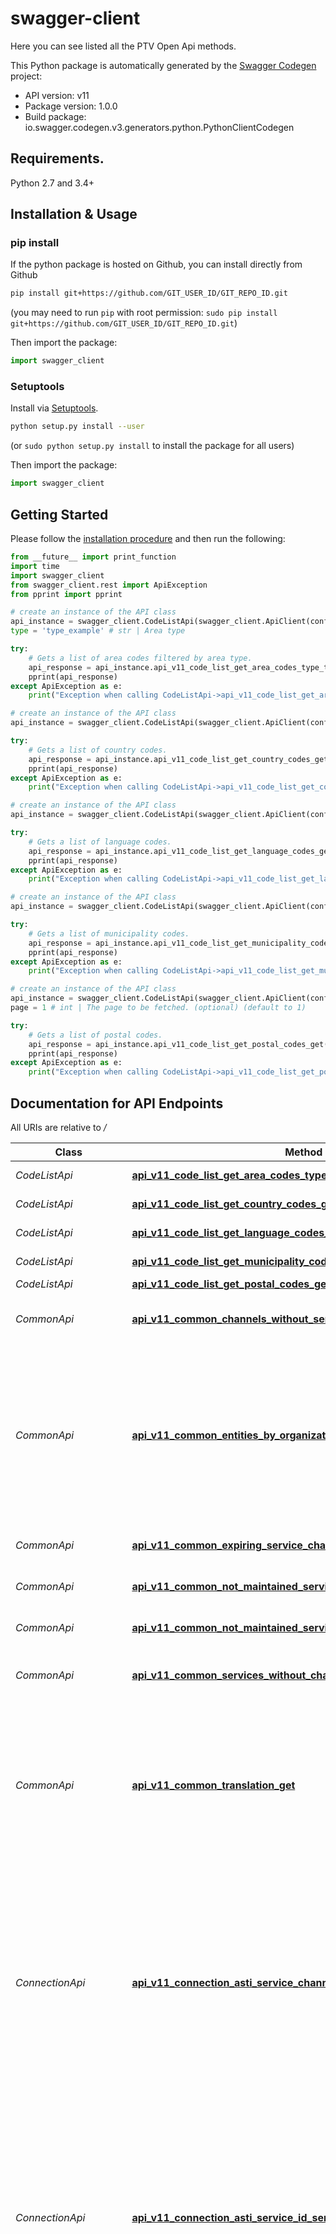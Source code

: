 # swagger-client
Here you can see listed all the PTV Open Api methods.

This Python package is automatically generated by the [Swagger Codegen](https://github.com/swagger-api/swagger-codegen) project:

- API version: v11
- Package version: 1.0.0
- Build package: io.swagger.codegen.v3.generators.python.PythonClientCodegen

## Requirements.

Python 2.7 and 3.4+

## Installation & Usage
### pip install

If the python package is hosted on Github, you can install directly from Github

```sh
pip install git+https://github.com/GIT_USER_ID/GIT_REPO_ID.git
```
(you may need to run `pip` with root permission: `sudo pip install git+https://github.com/GIT_USER_ID/GIT_REPO_ID.git`)

Then import the package:
```python
import swagger_client 
```

### Setuptools

Install via [Setuptools](http://pypi.python.org/pypi/setuptools).

```sh
python setup.py install --user
```
(or `sudo python setup.py install` to install the package for all users)

Then import the package:
```python
import swagger_client
```

## Getting Started

Please follow the [installation procedure](#installation--usage) and then run the following:

```python
from __future__ import print_function
import time
import swagger_client
from swagger_client.rest import ApiException
from pprint import pprint

# create an instance of the API class
api_instance = swagger_client.CodeListApi(swagger_client.ApiClient(configuration))
type = 'type_example' # str | Area type

try:
    # Gets a list of area codes filtered by area type.
    api_response = api_instance.api_v11_code_list_get_area_codes_type_type_get(type)
    pprint(api_response)
except ApiException as e:
    print("Exception when calling CodeListApi->api_v11_code_list_get_area_codes_type_type_get: %s\n" % e)

# create an instance of the API class
api_instance = swagger_client.CodeListApi(swagger_client.ApiClient(configuration))

try:
    # Gets a list of country codes.
    api_response = api_instance.api_v11_code_list_get_country_codes_get()
    pprint(api_response)
except ApiException as e:
    print("Exception when calling CodeListApi->api_v11_code_list_get_country_codes_get: %s\n" % e)

# create an instance of the API class
api_instance = swagger_client.CodeListApi(swagger_client.ApiClient(configuration))

try:
    # Gets a list of language codes.
    api_response = api_instance.api_v11_code_list_get_language_codes_get()
    pprint(api_response)
except ApiException as e:
    print("Exception when calling CodeListApi->api_v11_code_list_get_language_codes_get: %s\n" % e)

# create an instance of the API class
api_instance = swagger_client.CodeListApi(swagger_client.ApiClient(configuration))

try:
    # Gets a list of municipality codes.
    api_response = api_instance.api_v11_code_list_get_municipality_codes_get()
    pprint(api_response)
except ApiException as e:
    print("Exception when calling CodeListApi->api_v11_code_list_get_municipality_codes_get: %s\n" % e)

# create an instance of the API class
api_instance = swagger_client.CodeListApi(swagger_client.ApiClient(configuration))
page = 1 # int | The page to be fetched. (optional) (default to 1)

try:
    # Gets a list of postal codes.
    api_response = api_instance.api_v11_code_list_get_postal_codes_get(page=page)
    pprint(api_response)
except ApiException as e:
    print("Exception when calling CodeListApi->api_v11_code_list_get_postal_codes_get: %s\n" % e)
```

## Documentation for API Endpoints

All URIs are relative to */*

Class | Method | HTTP request | Description
------------ | ------------- | ------------- | -------------
*CodeListApi* | [**api_v11_code_list_get_area_codes_type_type_get**](docs/CodeListApi.md#api_v11_code_list_get_area_codes_type_type_get) | **GET** /api/v11/CodeList/GetAreaCodes/type/{type} | Gets a list of area codes filtered by area type.
*CodeListApi* | [**api_v11_code_list_get_country_codes_get**](docs/CodeListApi.md#api_v11_code_list_get_country_codes_get) | **GET** /api/v11/CodeList/GetCountryCodes | Gets a list of country codes.
*CodeListApi* | [**api_v11_code_list_get_language_codes_get**](docs/CodeListApi.md#api_v11_code_list_get_language_codes_get) | **GET** /api/v11/CodeList/GetLanguageCodes | Gets a list of language codes.
*CodeListApi* | [**api_v11_code_list_get_municipality_codes_get**](docs/CodeListApi.md#api_v11_code_list_get_municipality_codes_get) | **GET** /api/v11/CodeList/GetMunicipalityCodes | Gets a list of municipality codes.
*CodeListApi* | [**api_v11_code_list_get_postal_codes_get**](docs/CodeListApi.md#api_v11_code_list_get_postal_codes_get) | **GET** /api/v11/CodeList/GetPostalCodes | Gets a list of postal codes.
*CommonApi* | [**api_v11_common_channels_without_services_get**](docs/CommonApi.md#api_v11_common_channels_without_services_get) | **GET** /api/v11/Common/ChannelsWithoutServices | Gets information of user&#x27;s organization&#x27;s channels that have no connections to services.
*CommonApi* | [**api_v11_common_entities_by_organization_organization_id_get**](docs/CommonApi.md#api_v11_common_entities_by_organization_organization_id_get) | **GET** /api/v11/Common/EntitiesByOrganization/{organizationId} | Gets a list of published services and service channels by organization.  Services/channels created/modified after certain date can be fetched by adding date as query string parameter.  Services/channels created/modified before certain date can be fetched by adding dateBefore as query string parameter.
*CommonApi* | [**api_v11_common_expiring_service_channels_get**](docs/CommonApi.md#api_v11_common_expiring_service_channels_get) | **GET** /api/v11/Common/ExpiringServiceChannels | Gets information of user&#x27;s organization&#x27;s expiring service channels.
*CommonApi* | [**api_v11_common_not_maintained_service_channels_get**](docs/CommonApi.md#api_v11_common_not_maintained_service_channels_get) | **GET** /api/v11/Common/NotMaintainedServiceChannels | Gets information of user&#x27;s organization&#x27;s not updated channels.
*CommonApi* | [**api_v11_common_not_maintained_services_get**](docs/CommonApi.md#api_v11_common_not_maintained_services_get) | **GET** /api/v11/Common/NotMaintainedServices | Gets information of user&#x27;s organization&#x27;s not updated services.
*CommonApi* | [**api_v11_common_services_without_channels_get**](docs/CommonApi.md#api_v11_common_services_without_channels_get) | **GET** /api/v11/Common/ServicesWithoutChannels | Gets information of user&#x27;s organization&#x27;s services that have no connections to channels.
*CommonApi* | [**api_v11_common_translation_get**](docs/CommonApi.md#api_v11_common_translation_get) | **GET** /api/v11/Common/Translation | Gets information of translation processes within PTV.  Translation items created/modified after certain date can be fetched by adding date as query string parameter.  Translation items created/modified before certain date can be fetched by adding dateBefore as query string parameter.
*ConnectionApi* | [**api_v11_connection_asti_service_channel_id_service_channel_id_put**](docs/ConnectionApi.md#api_v11_connection_asti_service_channel_id_service_channel_id_put) | **PUT** /api/v11/Connection/ASTI/serviceChannelId/{serviceChannelId} | Updates connections between a service channel and services with extra data.  Request includes services for one certain service channel and missing ASTI connections are removed. Regular connections are left as they are.  To delete all ASTI connections for a service channel set &#x27;deleteAllServiceRelations&#x27; property to true.  This is special endpoint for ASTI and users need to have special access right to be able use it.
*ConnectionApi* | [**api_v11_connection_asti_service_id_service_id_put**](docs/ConnectionApi.md#api_v11_connection_asti_service_id_service_id_put) | **PUT** /api/v11/Connection/ASTI/serviceId/{serviceId} | Updates connections between a service and service channels with extra data.  Request includes service channels for one certain service and missing ASTI connections are removed. Regular connections are left as they are.  To delete all ASTI service channel connections for a service, set &#x27;deleteAllChannelRelations&#x27; property to true.  This is special endpoint for ASTI and users need to have special access right to be able use it.
*ConnectionApi* | [**api_v11_connection_asti_service_source_id_service_source_id_put**](docs/ConnectionApi.md#api_v11_connection_asti_service_source_id_service_source_id_put) | **PUT** /api/v11/Connection/ASTI/serviceSourceId/{serviceSourceId} | Updates connections between a service and service channels with extra data. External source ids are used.  Request includes service channels for one certain service and missing ASTI connections are removed. Regular connections are left as they are.  To delete all ASTI service channel connections for a service set &#x27;deleteAllChannelRelations&#x27; property to true.  This is special endpoint for ASTI and users need to have special access right to be able use it.
*ConnectionApi* | [**api_v11_connection_post**](docs/ConnectionApi.md#api_v11_connection_post) | **POST** /api/v11/Connection | Creates a connections between services and service channels with extra data.
*ConnectionApi* | [**api_v11_connection_service_id_service_id_put**](docs/ConnectionApi.md#api_v11_connection_service_id_service_id_put) | **PUT** /api/v11/Connection/serviceId/{serviceId} | Updates connections between a service and service channels with extra data.  Request includes service channels for one certain service so regular connections missing from request are removed.  ASTI connections are left as they are.  To delete all regular service channel connections for a service, set &#x27;deleteAllChannelRelations&#x27; property to true.
*ConnectionApi* | [**api_v11_connection_service_source_id_service_source_id_put**](docs/ConnectionApi.md#api_v11_connection_service_source_id_service_source_id_put) | **PUT** /api/v11/Connection/serviceSourceId/{serviceSourceId} | Updates connections between a service and service channels with extra data. External source ids are used.  Request includes service channels for one certain service so service channels missing from request are removed.  To delete all service channel connections for a service set &#x27;deleteAllChannelRelations&#x27; property to true.  ASTI connections are not removed - data for those connections can be updated though.
*ConnectionApi* | [**api_v11_connection_source_post**](docs/ConnectionApi.md#api_v11_connection_source_post) | **POST** /api/v11/Connection/Source | Creates a connections between services and service channels with extra data. External source ids are used.
*GeneralDescriptionApi* | [**api_v11_general_description_get**](docs/GeneralDescriptionApi.md#api_v11_general_description_get) | **GET** /api/v11/GeneralDescription | Gets all the statutory service general descriptions within PTV as a list of ids and names.  General descriptions created/modified after certain date can be fetched by adding date as query string parameter.  General descriptions created/modified before certain date can be fetched by adding dateBefore as query string parameter.
*GeneralDescriptionApi* | [**api_v11_general_description_id_get**](docs/GeneralDescriptionApi.md#api_v11_general_description_id_get) | **GET** /api/v11/GeneralDescription/{id} | Fetches all the information related to a single statutory service general description.
*GeneralDescriptionApi* | [**api_v11_general_description_id_put**](docs/GeneralDescriptionApi.md#api_v11_general_description_id_put) | **PUT** /api/v11/GeneralDescription/{id} | Updates the defined general description with the data provided as input.
*GeneralDescriptionApi* | [**api_v11_general_description_list_get**](docs/GeneralDescriptionApi.md#api_v11_general_description_list_get) | **GET** /api/v11/GeneralDescription/list | Fetches all the information related to requested statutory service general descriptions.
*GeneralDescriptionApi* | [**api_v11_general_description_new_gd_list_get**](docs/GeneralDescriptionApi.md#api_v11_general_description_new_gd_list_get) | **GET** /api/v11/GeneralDescription/newGdList | Gets the new statutory service general descriptions within PTV as a list of ids and names.
*GeneralDescriptionApi* | [**api_v11_general_description_post**](docs/GeneralDescriptionApi.md#api_v11_general_description_post) | **POST** /api/v11/GeneralDescription | Creates a new general description with the data provided as input.
*OrganizationApi* | [**api_v11_organization_area_area_code_code_get**](docs/OrganizationApi.md#api_v11_organization_area_area_code_code_get) | **GET** /api/v11/Organization/area/{area}/code/{code} | Gets a list of published organizations related to defined area and code.  Organizations created/modified after certain date can be fetched by adding date as query string parameter.  Organizations created/modified before certain date can be fetched by adding dateBefore as query string parameter.
*OrganizationApi* | [**api_v11_organization_businesscode_code_get**](docs/OrganizationApi.md#api_v11_organization_businesscode_code_get) | **GET** /api/v11/Organization/businesscode/{code} | Fetches all the information related to organizations with defined business identity code.
*OrganizationApi* | [**api_v11_organization_get**](docs/OrganizationApi.md#api_v11_organization_get) | **GET** /api/v11/Organization | Gets all the published organizations within PTV as a list of organization ids and names.  Organizations created/modified after certain date can be fetched by adding date as query string parameter.  Organizations created/modified before certain date can be fetched by adding dateBefore as query string parameter.  Archived items can be fetched by setting status parameter as &#x27;Archived&#x27; and withdrawn items can be fetched by setting status parameter as &#x27;Withdrawn&#x27;.
*OrganizationApi* | [**api_v11_organization_hierarchy_get**](docs/OrganizationApi.md#api_v11_organization_hierarchy_get) | **GET** /api/v11/Organization/Hierarchy | Gets a list of published organizations that do not have a parent organization.  Organizations created/modified after certain date can be fetched by adding date as query string parameter.  Organizations created/modified before certain date can be fetched by adding dateBefore as query string parameter.
*OrganizationApi* | [**api_v11_organization_hierarchy_id_get**](docs/OrganizationApi.md#api_v11_organization_hierarchy_id_get) | **GET** /api/v11/Organization/Hierarchy/{id} | Get a single organization hierarchy. Returns the complete hierarchy starting from  the root organization and including all the child and grandchild organizations.
*OrganizationApi* | [**api_v11_organization_id_get**](docs/OrganizationApi.md#api_v11_organization_id_get) | **GET** /api/v11/Organization/{id} | Fetches all the information related to a single organization.
*OrganizationApi* | [**api_v11_organization_id_put**](docs/OrganizationApi.md#api_v11_organization_id_put) | **PUT** /api/v11/Organization/{id} | Updates organization.
*OrganizationApi* | [**api_v11_organization_list_area_area_code_code_get**](docs/OrganizationApi.md#api_v11_organization_list_area_area_code_code_get) | **GET** /api/v11/Organization/list/area/{area}/code/{code} | Fetches all the information of the organizations related to certain area.
*OrganizationApi* | [**api_v11_organization_list_get**](docs/OrganizationApi.md#api_v11_organization_list_get) | **GET** /api/v11/Organization/list | Fetches all the information related to requested organizations.
*OrganizationApi* | [**api_v11_organization_oid_oid_get**](docs/OrganizationApi.md#api_v11_organization_oid_oid_get) | **GET** /api/v11/Organization/oid/{oid} | Fetches all the information related to a single organization with defined Oid.
*OrganizationApi* | [**api_v11_organization_post**](docs/OrganizationApi.md#api_v11_organization_post) | **POST** /api/v11/Organization | Creates a new organization with the data provided as input.
*OrganizationApi* | [**api_v11_organization_saha_get**](docs/OrganizationApi.md#api_v11_organization_saha_get) | **GET** /api/v11/Organization/saha | Gets main organizations and two sub levels of organizations. Returns both published and archived organizations.  NOTE! This is a restricted endpoint.
*OrganizationApi* | [**api_v11_organization_saha_id_get**](docs/OrganizationApi.md#api_v11_organization_saha_id_get) | **GET** /api/v11/Organization/saha/{id} | Fetches Saha related information of a single organization.  NOTE! This is a restricted endpoint.
*OrganizationApi* | [**api_v11_organization_source_id_source_id_put**](docs/OrganizationApi.md#api_v11_organization_source_id_source_id_put) | **PUT** /api/v11/Organization/sourceId/{sourceId} | Updates organization.
*ServiceApi* | [**api_v11_service_active_get**](docs/ServiceApi.md#api_v11_service_active_get) | **GET** /api/v11/Service/active | Gets all services within PTV as a list of service ids and names. Also services with draft and modified versions are included.  Services created/modified after certain date can be fetched by adding date as query string parameter.  Services created/modified before certain date can be fetched by adding dateBefore as query string parameter.  NOTE! This is a restricted endpoint.
*ServiceApi* | [**api_v11_service_active_id_get**](docs/ServiceApi.md#api_v11_service_active_id_get) | **GET** /api/v11/Service/active/{id} | Fetches all the information related to a single service. Also services with only draft or modified versions are returned.  NOTE! This is a restricted endpoint.
*ServiceApi* | [**api_v11_service_archived_list_get**](docs/ServiceApi.md#api_v11_service_archived_list_get) | **GET** /api/v11/Service/archived/list | Fetches automatically/manually archived services
*ServiceApi* | [**api_v11_service_area_area_code_code_get**](docs/ServiceApi.md#api_v11_service_area_area_code_code_get) | **GET** /api/v11/Service/area/{area}/code/{code} | Gets a list of published services related to defined area and code.  Services created/modified after certain date can be fetched by adding date as query string parameter.  Services created/modified before certain date can be fetched by adding dateBefore as query string parameter.
*ServiceApi* | [**api_v11_service_get**](docs/ServiceApi.md#api_v11_service_get) | **GET** /api/v11/Service | Gets all the published services within PTV as a list of service ids and names.  Services created/modified after certain date can be fetched by adding date as query string parameter.  Services created/modified before certain date can be fetched by adding dateBefore as query string parameter.  Archived items can be fetched by setting status parameter as &#x27;Archived&#x27; and withdrawn items can be fetched by setting status parameter as &#x27;Withdrawn&#x27;.
*ServiceApi* | [**api_v11_service_id_get**](docs/ServiceApi.md#api_v11_service_id_get) | **GET** /api/v11/Service/{id} | Fetches all the information related to a single service.
*ServiceApi* | [**api_v11_service_id_put**](docs/ServiceApi.md#api_v11_service_id_put) | **PUT** /api/v11/Service/{id} | Updates the defined service with the data provided as input.
*ServiceApi* | [**api_v11_service_industrial_class_get**](docs/ServiceApi.md#api_v11_service_industrial_class_get) | **GET** /api/v11/Service/industrialClass | Gets a list of published services for defined industrial class.  Services created/modified after certain date can be fetched by adding date as query string parameter.  Services created/modified before certain date can be fetched by adding dateBefore as query string parameter.
*ServiceApi* | [**api_v11_service_list_area_area_code_code_get**](docs/ServiceApi.md#api_v11_service_list_area_area_code_code_get) | **GET** /api/v11/Service/list/area/{area}/code/{code} | Fetches all the information of published services related to certain area and code.  User can set serviceWithGD parameter to true to include possible attached general description data into the service data.  In this case general description related descriptions are marked with prefix &#x27;GD_&#x27; to separate them from service related descriptions.
*ServiceApi* | [**api_v11_service_list_get**](docs/ServiceApi.md#api_v11_service_list_get) | **GET** /api/v11/Service/list | Fetches all the information related to requested services.
*ServiceApi* | [**api_v11_service_list_organization_get**](docs/ServiceApi.md#api_v11_service_list_organization_get) | **GET** /api/v11/Service/list/organization | Fetches all the information of the services related to certain organization. Either organizationId, code or oid needs to be added as a parameter.  User can also set serviceWithGD parameter to true to include possible attached general description data into the service data.  In this case general description related descriptions are marked with prefix &#x27;GD_&#x27; to separate them from service related descriptions.
*ServiceApi* | [**api_v11_service_post**](docs/ServiceApi.md#api_v11_service_post) | **POST** /api/v11/Service | Creates a new service with the data provided as input.
*ServiceApi* | [**api_v11_service_service_channel_service_channel_id_get**](docs/ServiceApi.md#api_v11_service_service_channel_service_channel_id_get) | **GET** /api/v11/Service/serviceChannel/{serviceChannelId} | Gets a list of published services for defined service channel.  Services joined to service channel after certain date can be fetched by adding date as query string parameter.  Services joined to service channel before certain date can be fetched by adding dateBefore as query string parameter.
*ServiceApi* | [**api_v11_service_service_class_get**](docs/ServiceApi.md#api_v11_service_service_class_get) | **GET** /api/v11/Service/serviceClass | Gets a list of published services for defined service class.  Services created/modified after certain date can be fetched by adding date as query string parameter.  Services created/modified before certain date can be fetched by adding dateBefore as query string parameter.
*ServiceApi* | [**api_v11_service_service_with_gd_id_get**](docs/ServiceApi.md#api_v11_service_service_with_gd_id_get) | **GET** /api/v11/Service/serviceWithGD/{id} | Fetches all the information related to a single service. If general description is attached also general description data is returned within the service data.  General description related descriptions are marked with prefix &#x27;GD_&#x27; to separate them from service related descriptions.
*ServiceApi* | [**api_v11_service_service_with_gd_list_get**](docs/ServiceApi.md#api_v11_service_service_with_gd_list_get) | **GET** /api/v11/Service/serviceWithGD/list | Fetches all the information related to requests services. If general description is attached to a service also general description data is returned within the service data.  General description related descriptions are marked with prefix &#x27;GD_&#x27; to separate them from service related descriptions.
*ServiceApi* | [**api_v11_service_source_id_source_id_put**](docs/ServiceApi.md#api_v11_service_source_id_source_id_put) | **PUT** /api/v11/Service/sourceId/{sourceId} | Updates the defined service with the data provided as input.
*ServiceApi* | [**api_v11_service_target_group_get**](docs/ServiceApi.md#api_v11_service_target_group_get) | **GET** /api/v11/Service/targetGroup | Gets a list of published services for defined target group.  Services created/modified after certain date can be fetched by adding date as query string parameter.  Services created/modified before certain date can be fetched by adding dateBefore as query string parameter.
*ServiceApi* | [**api_v11_service_type_type_get**](docs/ServiceApi.md#api_v11_service_type_type_get) | **GET** /api/v11/Service/type/{type} | Gets a list of published services of defined service type.  Services created/modified after certain date can be fetched by adding date as query string parameter.  Services created/modified before certain date can be fetched by adding dateBefore as query string parameter.
*ServiceChannelApi* | [**api_v11_service_channel_active_get**](docs/ServiceChannelApi.md#api_v11_service_channel_active_get) | **GET** /api/v11/ServiceChannel/active | Gets all service channels within PTV as a list of service channel ids and names. Also service channels with draft and modified versions are included.  Service channels created/modified after certain date can be fetched by adding date as query string parameter.  Service channels created/modified before certain date can be fetched by adding dateBefore as query string parameter.  Certain type of service channels can be fetched by setting query string parameter type.  NOTE! This is a restricted endpoint.
*ServiceChannelApi* | [**api_v11_service_channel_active_id_get**](docs/ServiceChannelApi.md#api_v11_service_channel_active_id_get) | **GET** /api/v11/ServiceChannel/active/{id} | Fetches all the information related to a single service channel. Also service channels with only draft or modified versions are returned.  NOTE! This is a restricted endpoint.
*ServiceChannelApi* | [**api_v11_service_channel_archived_list_get**](docs/ServiceChannelApi.md#api_v11_service_channel_archived_list_get) | **GET** /api/v11/ServiceChannel/archived/list | Fetches automatically/manually archived service channels
*ServiceChannelApi* | [**api_v11_service_channel_area_area_code_code_get**](docs/ServiceChannelApi.md#api_v11_service_channel_area_area_code_code_get) | **GET** /api/v11/ServiceChannel/area/{area}/code/{code} | Gets a list of service channels related to defined area and code.  Service channels created/modified after certain date can be fetched by adding date as query string parameter.  Service channels created/modified before certain date can be fetched by adding dateBefore as query string parameter.
*ServiceChannelApi* | [**api_v11_service_channel_e_channel_id_put**](docs/ServiceChannelApi.md#api_v11_service_channel_e_channel_id_put) | **PUT** /api/v11/ServiceChannel/EChannel/{id} | Updates electronic channel with the data provided as input.
*ServiceChannelApi* | [**api_v11_service_channel_e_channel_post**](docs/ServiceChannelApi.md#api_v11_service_channel_e_channel_post) | **POST** /api/v11/ServiceChannel/EChannel | Creates a new electronic channel with the data provided as input.
*ServiceChannelApi* | [**api_v11_service_channel_e_channel_source_id_source_id_put**](docs/ServiceChannelApi.md#api_v11_service_channel_e_channel_source_id_source_id_put) | **PUT** /api/v11/ServiceChannel/EChannel/sourceId/{sourceId} | Updates electronic channel with the data provided as input.
*ServiceChannelApi* | [**api_v11_service_channel_get**](docs/ServiceChannelApi.md#api_v11_service_channel_get) | **GET** /api/v11/ServiceChannel | Gets all published service channels within PTV as a list of service channel ids and names.  Service channels created/modified after certain date can be fetched by adding date as query string parameter  Service channels created/modified before certain date can be fetched by adding dateBefore as query string parameter.  Archived items can be fetched by setting status parameter as &#x27;Archived&#x27; and withdrawn items can be fetched by setting status parameter as &#x27;Withdrawn&#x27;.
*ServiceChannelApi* | [**api_v11_service_channel_id_get**](docs/ServiceChannelApi.md#api_v11_service_channel_id_get) | **GET** /api/v11/ServiceChannel/{id} | Fetches all the information related to a single service channel.
*ServiceChannelApi* | [**api_v11_service_channel_list_area_area_code_code_get**](docs/ServiceChannelApi.md#api_v11_service_channel_list_area_area_code_code_get) | **GET** /api/v11/ServiceChannel/list/area/{area}/code/{code} | Gets a list of service channels related to defined area and code.  Service channels created/modified after certain date can be fetched by adding date as query string parameter.  Service channels created/modified before certain date can be fetched by adding dateBefore as query string parameter.
*ServiceChannelApi* | [**api_v11_service_channel_list_get**](docs/ServiceChannelApi.md#api_v11_service_channel_list_get) | **GET** /api/v11/ServiceChannel/list | Fetches all the information related to requested service channels.
*ServiceChannelApi* | [**api_v11_service_channel_list_organization_get**](docs/ServiceChannelApi.md#api_v11_service_channel_list_organization_get) | **GET** /api/v11/ServiceChannel/list/organization | Fetches all the information of service channels related to certain organization. Either organizationId, code or oid needs to be added as a parameter.
*ServiceChannelApi* | [**api_v11_service_channel_organization_organization_id_get**](docs/ServiceChannelApi.md#api_v11_service_channel_organization_organization_id_get) | **GET** /api/v11/ServiceChannel/organization/{organizationId} | Gets a list of published service channels for defined organization.  Service channels created/modified after certain date can be fetched by adding date as query string parameter.  Service channels created/modified before certain date can be fetched by adding dateBefore as query string parameter.
*ServiceChannelApi* | [**api_v11_service_channel_organization_organization_id_type_type_get**](docs/ServiceChannelApi.md#api_v11_service_channel_organization_organization_id_type_type_get) | **GET** /api/v11/ServiceChannel/organization/{organizationId}/type/{type} | Gets a list of certain type of published service channels for defined organization.  Service channels created/modified after certain date can be fetched by adding date as query string parameter.  Service channels created/modified before certain date can be fetched by adding dateBefore as query string parameter.
*ServiceChannelApi* | [**api_v11_service_channel_phone_id_put**](docs/ServiceChannelApi.md#api_v11_service_channel_phone_id_put) | **PUT** /api/v11/ServiceChannel/Phone/{id} | Updates phone channel with the data provided as input.
*ServiceChannelApi* | [**api_v11_service_channel_phone_post**](docs/ServiceChannelApi.md#api_v11_service_channel_phone_post) | **POST** /api/v11/ServiceChannel/Phone | Creates a new phone channel with the data provided as input.
*ServiceChannelApi* | [**api_v11_service_channel_phone_source_id_source_id_put**](docs/ServiceChannelApi.md#api_v11_service_channel_phone_source_id_source_id_put) | **PUT** /api/v11/ServiceChannel/Phone/sourceId/{sourceId} | Updates phone channel with the data provided as input.
*ServiceChannelApi* | [**api_v11_service_channel_printable_form_id_put**](docs/ServiceChannelApi.md#api_v11_service_channel_printable_form_id_put) | **PUT** /api/v11/ServiceChannel/PrintableForm/{id} | Updates printable form channel with the data provided as input.
*ServiceChannelApi* | [**api_v11_service_channel_printable_form_post**](docs/ServiceChannelApi.md#api_v11_service_channel_printable_form_post) | **POST** /api/v11/ServiceChannel/PrintableForm | Creates a new printable form channel with the data provided as input.
*ServiceChannelApi* | [**api_v11_service_channel_printable_form_source_id_source_id_put**](docs/ServiceChannelApi.md#api_v11_service_channel_printable_form_source_id_source_id_put) | **PUT** /api/v11/ServiceChannel/PrintableForm/sourceId/{sourceId} | Updates printable form channel with the data provided as input.
*ServiceChannelApi* | [**api_v11_service_channel_service_location_id_put**](docs/ServiceChannelApi.md#api_v11_service_channel_service_location_id_put) | **PUT** /api/v11/ServiceChannel/ServiceLocation/{id} | Updates service location channel with the data provided as input.
*ServiceChannelApi* | [**api_v11_service_channel_service_location_post**](docs/ServiceChannelApi.md#api_v11_service_channel_service_location_post) | **POST** /api/v11/ServiceChannel/ServiceLocation | Creates a new service location channel with the data provided as input.
*ServiceChannelApi* | [**api_v11_service_channel_service_location_source_id_source_id_put**](docs/ServiceChannelApi.md#api_v11_service_channel_service_location_source_id_source_id_put) | **PUT** /api/v11/ServiceChannel/ServiceLocation/sourceId/{sourceId} | Updates service location channel with the data provided as input.
*ServiceChannelApi* | [**api_v11_service_channel_type_type_get**](docs/ServiceChannelApi.md#api_v11_service_channel_type_type_get) | **GET** /api/v11/ServiceChannel/type/{type} | Gets a list of certain type of published service channels.  Service channels created/modified after certain date can be fetched by adding date as query string parameter.  Service channels created/modified before certain date can be fetched by adding dateBefore as query string parameter.
*ServiceChannelApi* | [**api_v11_service_channel_web_page_id_put**](docs/ServiceChannelApi.md#api_v11_service_channel_web_page_id_put) | **PUT** /api/v11/ServiceChannel/WebPage/{id} | Updates webpage channel with the data provided as input.
*ServiceChannelApi* | [**api_v11_service_channel_web_page_post**](docs/ServiceChannelApi.md#api_v11_service_channel_web_page_post) | **POST** /api/v11/ServiceChannel/WebPage | Creates a new web page channel with the data provided as input.
*ServiceChannelApi* | [**api_v11_service_channel_web_page_source_id_source_id_put**](docs/ServiceChannelApi.md#api_v11_service_channel_web_page_source_id_source_id_put) | **PUT** /api/v11/ServiceChannel/WebPage/sourceId/{sourceId} | Updates webpage channel with the data provided as input.
*ServiceCollectionApi* | [**api_v11_service_collection_get**](docs/ServiceCollectionApi.md#api_v11_service_collection_get) | **GET** /api/v11/ServiceCollection | Gets all the published service collections within PTV as a list of service collection ids and names.  Service collections created after certain date can be fetched by adding date as query string parameter.  Service collections created before certain date can be fetched by adding dateBefore as query string parameter.  Archived items can be fetched by setting parameter archived to true.
*ServiceCollectionApi* | [**api_v11_service_collection_id_get**](docs/ServiceCollectionApi.md#api_v11_service_collection_id_get) | **GET** /api/v11/ServiceCollection/{id} | Fetches all the information related to a single service collection.
*ServiceCollectionApi* | [**api_v11_service_collection_id_put**](docs/ServiceCollectionApi.md#api_v11_service_collection_id_put) | **PUT** /api/v11/ServiceCollection/{id} | Updates the defined service collection with the data provided as input.
*ServiceCollectionApi* | [**api_v11_service_collection_organization_get**](docs/ServiceCollectionApi.md#api_v11_service_collection_organization_get) | **GET** /api/v11/ServiceCollection/organization | Gets the published service collections within PTV related to certain organization. Either organizationId or code needs to be added as a parameter.
*ServiceCollectionApi* | [**api_v11_service_collection_post**](docs/ServiceCollectionApi.md#api_v11_service_collection_post) | **POST** /api/v11/ServiceCollection | Creates a new service collection with the data provided as input.
*ServiceCollectionApi* | [**api_v11_service_collection_source_id_source_id_put**](docs/ServiceCollectionApi.md#api_v11_service_collection_source_id_source_id_put) | **PUT** /api/v11/ServiceCollection/sourceId/{sourceId} | Updates the defined service collection with the data provided as input.

## Documentation For Models

 - [ArchivingType](docs/ArchivingType.md)
 - [ISecurityOwnOrganization](docs/ISecurityOwnOrganization.md)
 - [IVmError](docs/IVmError.md)
 - [V10VmOpenApiGeneralDescription](docs/V10VmOpenApiGeneralDescription.md)
 - [V10VmOpenApiGeneralDescriptionIn](docs/V10VmOpenApiGeneralDescriptionIn.md)
 - [V10VmOpenApiGeneralDescriptionInBase](docs/V10VmOpenApiGeneralDescriptionInBase.md)
 - [V10VmOpenApiOrganization](docs/V10VmOpenApiOrganization.md)
 - [V10VmOpenApiOrganizationService](docs/V10VmOpenApiOrganizationService.md)
 - [V10VmOpenApiOrganizationsWithPaging](docs/V10VmOpenApiOrganizationsWithPaging.md)
 - [V10VmOpenApiPrintableFormChannelIn](docs/V10VmOpenApiPrintableFormChannelIn.md)
 - [V10VmOpenApiPrintableFormChannelInBase](docs/V10VmOpenApiPrintableFormChannelInBase.md)
 - [V10VmOpenApiServiceCollectionItem](docs/V10VmOpenApiServiceCollectionItem.md)
 - [V10VmOpenApiServiceCollectionsWithPaging](docs/V10VmOpenApiServiceCollectionsWithPaging.md)
 - [V10VmOpenApiWebPageChannelIn](docs/V10VmOpenApiWebPageChannelIn.md)
 - [V10VmOpenApiWebPageChannelInBase](docs/V10VmOpenApiWebPageChannelInBase.md)
 - [V11VmOpenApiChannelServicesIn](docs/V11VmOpenApiChannelServicesIn.md)
 - [V11VmOpenApiElectronicChannel](docs/V11VmOpenApiElectronicChannel.md)
 - [V11VmOpenApiElectronicChannelIn](docs/V11VmOpenApiElectronicChannelIn.md)
 - [V11VmOpenApiElectronicChannelInBase](docs/V11VmOpenApiElectronicChannelInBase.md)
 - [V11VmOpenApiPhoneChannel](docs/V11VmOpenApiPhoneChannel.md)
 - [V11VmOpenApiPhoneChannelIn](docs/V11VmOpenApiPhoneChannelIn.md)
 - [V11VmOpenApiPhoneChannelInBase](docs/V11VmOpenApiPhoneChannelInBase.md)
 - [V11VmOpenApiPrintableFormChannel](docs/V11VmOpenApiPrintableFormChannel.md)
 - [V11VmOpenApiService](docs/V11VmOpenApiService.md)
 - [V11VmOpenApiServiceAndChannelIn](docs/V11VmOpenApiServiceAndChannelIn.md)
 - [V11VmOpenApiServiceAndChannelRelationAstiInBase](docs/V11VmOpenApiServiceAndChannelRelationAstiInBase.md)
 - [V11VmOpenApiServiceAndChannelRelationBySource](docs/V11VmOpenApiServiceAndChannelRelationBySource.md)
 - [V11VmOpenApiServiceAndChannelRelationBySourceAsti](docs/V11VmOpenApiServiceAndChannelRelationBySourceAsti.md)
 - [V11VmOpenApiServiceAndChannelRelationBySourceInBase](docs/V11VmOpenApiServiceAndChannelRelationBySourceInBase.md)
 - [V11VmOpenApiServiceAndChannelRelationInBase](docs/V11VmOpenApiServiceAndChannelRelationInBase.md)
 - [V11VmOpenApiServiceChannelService](docs/V11VmOpenApiServiceChannelService.md)
 - [V11VmOpenApiServiceChannelServiceInBase](docs/V11VmOpenApiServiceChannelServiceInBase.md)
 - [V11VmOpenApiServiceChannels](docs/V11VmOpenApiServiceChannels.md)
 - [V11VmOpenApiServiceChannelsWithPaging](docs/V11VmOpenApiServiceChannelsWithPaging.md)
 - [V11VmOpenApiServiceCollection](docs/V11VmOpenApiServiceCollection.md)
 - [V11VmOpenApiServiceCollectionIn](docs/V11VmOpenApiServiceCollectionIn.md)
 - [V11VmOpenApiServiceCollectionInBase](docs/V11VmOpenApiServiceCollectionInBase.md)
 - [V11VmOpenApiServiceHour](docs/V11VmOpenApiServiceHour.md)
 - [V11VmOpenApiServiceLocationChannel](docs/V11VmOpenApiServiceLocationChannel.md)
 - [V11VmOpenApiServiceLocationChannelIn](docs/V11VmOpenApiServiceLocationChannelIn.md)
 - [V11VmOpenApiServiceLocationChannelInBase](docs/V11VmOpenApiServiceLocationChannelInBase.md)
 - [V11VmOpenApiServiceServiceChannel](docs/V11VmOpenApiServiceServiceChannel.md)
 - [V11VmOpenApiServiceServiceChannelAstiInBase](docs/V11VmOpenApiServiceServiceChannelAstiInBase.md)
 - [V11VmOpenApiServiceServiceChannelBySource](docs/V11VmOpenApiServiceServiceChannelBySource.md)
 - [V11VmOpenApiServiceServiceChannelBySourceAsti](docs/V11VmOpenApiServiceServiceChannelBySourceAsti.md)
 - [V11VmOpenApiServiceServiceChannelInBase](docs/V11VmOpenApiServiceServiceChannelInBase.md)
 - [V11VmOpenApiServicesWithPaging](docs/V11VmOpenApiServicesWithPaging.md)
 - [V11VmOpenApiWebPageChannel](docs/V11VmOpenApiWebPageChannel.md)
 - [V3VmOpenApiGuidPage](docs/V3VmOpenApiGuidPage.md)
 - [V4VmOpenApiEmail](docs/V4VmOpenApiEmail.md)
 - [V4VmOpenApiFintoItem](docs/V4VmOpenApiFintoItem.md)
 - [V4VmOpenApiLaw](docs/V4VmOpenApiLaw.md)
 - [V4VmOpenApiOntologyTerm](docs/V4VmOpenApiOntologyTerm.md)
 - [V4VmOpenApiPhone](docs/V4VmOpenApiPhone.md)
 - [V4VmOpenApiPhoneSimple](docs/V4VmOpenApiPhoneSimple.md)
 - [V4VmOpenApiPhoneWithType](docs/V4VmOpenApiPhoneWithType.md)
 - [V4VmOpenApiWebPage](docs/V4VmOpenApiWebPage.md)
 - [V6VmOpenApiServiceOrganization](docs/V6VmOpenApiServiceOrganization.md)
 - [V6VmOpenApiServiceServiceChannel](docs/V6VmOpenApiServiceServiceChannel.md)
 - [V7VmOpenApiAddressContact](docs/V7VmOpenApiAddressContact.md)
 - [V7VmOpenApiAddressContactIn](docs/V7VmOpenApiAddressContactIn.md)
 - [V7VmOpenApiFintoItemWithDescription](docs/V7VmOpenApiFintoItemWithDescription.md)
 - [V8VmOpenApiAddressDelivery](docs/V8VmOpenApiAddressDelivery.md)
 - [V8VmOpenApiAddressDeliveryIn](docs/V8VmOpenApiAddressDeliveryIn.md)
 - [V8VmOpenApiDailyOpeningTime](docs/V8VmOpenApiDailyOpeningTime.md)
 - [V8VmOpenApiOrganizationGuidPage](docs/V8VmOpenApiOrganizationGuidPage.md)
 - [V8VmOpenApiOrganizationItem](docs/V8VmOpenApiOrganizationItem.md)
 - [V9VmOpenApiAddress](docs/V9VmOpenApiAddress.md)
 - [V9VmOpenApiAddressIn](docs/V9VmOpenApiAddressIn.md)
 - [V9VmOpenApiAddressLocation](docs/V9VmOpenApiAddressLocation.md)
 - [V9VmOpenApiAddressLocationIn](docs/V9VmOpenApiAddressLocationIn.md)
 - [V9VmOpenApiContactDetails](docs/V9VmOpenApiContactDetails.md)
 - [V9VmOpenApiContactDetailsIn](docs/V9VmOpenApiContactDetailsIn.md)
 - [V9VmOpenApiContactDetailsInBase](docs/V9VmOpenApiContactDetailsInBase.md)
 - [V9VmOpenApiEntrance](docs/V9VmOpenApiEntrance.md)
 - [V9VmOpenApiExtraType](docs/V9VmOpenApiExtraType.md)
 - [V9VmOpenApiOrganizationIn](docs/V9VmOpenApiOrganizationIn.md)
 - [V9VmOpenApiOrganizationInBase](docs/V9VmOpenApiOrganizationInBase.md)
 - [V9VmOpenApiServiceIn](docs/V9VmOpenApiServiceIn.md)
 - [V9VmOpenApiServiceInBase](docs/V9VmOpenApiServiceInBase.md)
 - [V9VmOpenApiServiceProducerIn](docs/V9VmOpenApiServiceProducerIn.md)
 - [V9VmOpenApiServiceVoucher](docs/V9VmOpenApiServiceVoucher.md)
 - [V9VmOpenApiWebPage](docs/V9VmOpenApiWebPage.md)
 - [VmOpenApiAccessibilityClassification](docs/VmOpenApiAccessibilityClassification.md)
 - [VmOpenApiAccessibilityContactInfo](docs/VmOpenApiAccessibilityContactInfo.md)
 - [VmOpenApiAccessibilitySentence](docs/VmOpenApiAccessibilitySentence.md)
 - [VmOpenApiAddressOther](docs/VmOpenApiAddressOther.md)
 - [VmOpenApiAddressOtherIn](docs/VmOpenApiAddressOtherIn.md)
 - [VmOpenApiAddressPostOfficeBox](docs/VmOpenApiAddressPostOfficeBox.md)
 - [VmOpenApiAddressPostOfficeBoxIn](docs/VmOpenApiAddressPostOfficeBoxIn.md)
 - [VmOpenApiAddressStreet](docs/VmOpenApiAddressStreet.md)
 - [VmOpenApiAddressStreetIn](docs/VmOpenApiAddressStreetIn.md)
 - [VmOpenApiAddressStreetWithCoordinates](docs/VmOpenApiAddressStreetWithCoordinates.md)
 - [VmOpenApiAddressStreetWithCoordinatesIn](docs/VmOpenApiAddressStreetWithCoordinatesIn.md)
 - [VmOpenApiArchivedServiceBase](docs/VmOpenApiArchivedServiceBase.md)
 - [VmOpenApiArchivedServiceChannelBase](docs/VmOpenApiArchivedServiceChannelBase.md)
 - [VmOpenApiArea](docs/VmOpenApiArea.md)
 - [VmOpenApiAreaIn](docs/VmOpenApiAreaIn.md)
 - [VmOpenApiAttachment](docs/VmOpenApiAttachment.md)
 - [VmOpenApiAttachmentWithType](docs/VmOpenApiAttachmentWithType.md)
 - [VmOpenApiCodeListItem](docs/VmOpenApiCodeListItem.md)
 - [VmOpenApiCodeListPage](docs/VmOpenApiCodeListPage.md)
 - [VmOpenApiCoordinates](docs/VmOpenApiCoordinates.md)
 - [VmOpenApiDialCodeListItem](docs/VmOpenApiDialCodeListItem.md)
 - [VmOpenApiEntityGuidPage](docs/VmOpenApiEntityGuidPage.md)
 - [VmOpenApiEntityItem](docs/VmOpenApiEntityItem.md)
 - [VmOpenApiExpiringTask](docs/VmOpenApiExpiringTask.md)
 - [VmOpenApiExtraType](docs/VmOpenApiExtraType.md)
 - [VmOpenApiItem](docs/VmOpenApiItem.md)
 - [VmOpenApiLanguageItem](docs/VmOpenApiLanguageItem.md)
 - [VmOpenApiLocalizedListItem](docs/VmOpenApiLocalizedListItem.md)
 - [VmOpenApiMunicipality](docs/VmOpenApiMunicipality.md)
 - [VmOpenApiNameTypeByLanguage](docs/VmOpenApiNameTypeByLanguage.md)
 - [VmOpenApiNotUpdatedTask](docs/VmOpenApiNotUpdatedTask.md)
 - [VmOpenApiOrganizationEInvoicing](docs/VmOpenApiOrganizationEInvoicing.md)
 - [VmOpenApiOrganizationHierarchy](docs/VmOpenApiOrganizationHierarchy.md)
 - [VmOpenApiOrganizationParent](docs/VmOpenApiOrganizationParent.md)
 - [VmOpenApiOrganizationSaha](docs/VmOpenApiOrganizationSaha.md)
 - [VmOpenApiOrganizationSahaGuidPage](docs/VmOpenApiOrganizationSahaGuidPage.md)
 - [VmOpenApiOrganizationSub](docs/VmOpenApiOrganizationSub.md)
 - [VmOpenApiSentenceValue](docs/VmOpenApiSentenceValue.md)
 - [VmOpenApiServiceCollectionChannel](docs/VmOpenApiServiceCollectionChannel.md)
 - [VmOpenApiServiceCollectionService](docs/VmOpenApiServiceCollectionService.md)
 - [VmOpenApiServiceProducer](docs/VmOpenApiServiceProducer.md)
 - [VmOpenApiServiceServiceCollection](docs/VmOpenApiServiceServiceCollection.md)
 - [VmOpenApiTask](docs/VmOpenApiTask.md)
 - [VmOpenApiTasks](docs/VmOpenApiTasks.md)
 - [VmOpenApiTranslationItem](docs/VmOpenApiTranslationItem.md)
 - [VmOpenApiTranslationItemsPage](docs/VmOpenApiTranslationItemsPage.md)

## Documentation For Authorization


## oauth2

- **Type**: OAuth
- **Flow**: implicit
- **Authorization URL**: https://palveluhallinta.suomi.fi/api/auth/connect/authorize
- **Scopes**: 
 - **dataEventRecords**: Access event records


## Author


